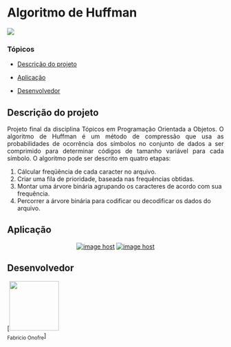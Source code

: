 # Algoritmo de Huffman

<p align="left">
   <img src="http://img.shields.io/static/v1?label=STATUS&message=CONCLUIDO&color=RED&style=for-the-badge"/>
</p>

### Tópicos 

- [Descrição do projeto](#descrição-do-projeto)

- [Aplicação](#aplicação)

- [Desenvolvedor](#desenvolvedor)

## Descrição do projeto 

<p align="justify">
Projeto final da disciplina Tópicos em Programação Orientada a Objetos. 
O algoritmo de Huffman é um método de compressão que usa as probabilidades de ocorrência dos símbolos no conjunto de dados a ser comprimido para determinar códigos de tamanho variável para cada símbolo. O algoritmo pode ser descrito em quatro etapas:

  
  <ol>
      <li>Cálcular freqüência de cada caracter no arquivo.</li>
      <li>Criar uma fila de prioridade, baseada nas frequências obtidas.</li>
      <li>Montar uma árvore binária agrupando os caracteres de acordo com sua frequência.</li>
      <li>Percorrer a árvore binária para codificar ou decodificar os dados do arquivo.</li>
    </ol>
  
</p>

## Aplicação

<div align="center"><a href="https://imgbox.com/fIrZr3ro" target="_blank"><img src="https://thumbs2.imgbox.com/20/ec/fIrZr3ro_t.jpeg" alt="image host"/></a> <a href="https://imgbox.com/ct18HmEG" target="_blank"><img src="https://thumbs2.imgbox.com/65/99/ct18HmEG_t.jpeg" alt="image host"/></a>
</div>

## Desenvolvedor

[<img src="https://avatars.githubusercontent.com/u/68614980?v=4" width=115><br><sub>Fabricio Onofre</sub>]  
